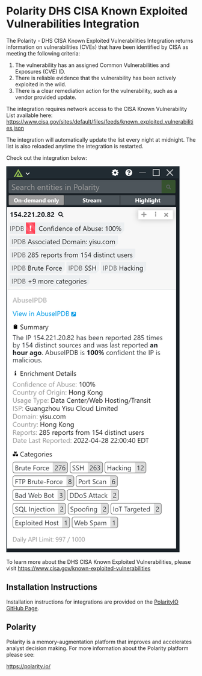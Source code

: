 # Polarity DHS CISA Known Exploited Vulnerabilities Integration

The Polarity - DHS CISA Known Exploited Vulnerabilities Integration returns information on vulnerabilities (CVEs) that have been identified by CISA as meeting the following criteria:

1. The vulnerability has an assigned Common Vulnerabilities and Exposures (CVE) ID.
2. There is reliable evidence that the vulnerability has been actively exploited in the wild.
3. There is a clear remediation action for the vulnerability, such as a vendor provided update.

The integration requires network access to the CISA Known Vulnerability List available here: https://www.cisa.gov/sites/default/files/feeds/known_exploited_vulnerabilities.json

The integration will automatically update the list every night at midnight.  The list is also reloaded anytime the integration is restarted.

Check out the integration below:

<img src="images/overlay.png">

To learn more about the DHS CISA Known Exploited Vulnerabilities, please visit https://www.cisa.gov/known-exploited-vulnerabilities

## Installation Instructions

Installation instructions for integrations are provided on the [PolarityIO GitHub Page](https://polarityio.github.io/).

## Polarity

Polarity is a memory-augmentation platform that improves and accelerates analyst decision making.  For more information about the Polarity platform please see:

https://polarity.io/
